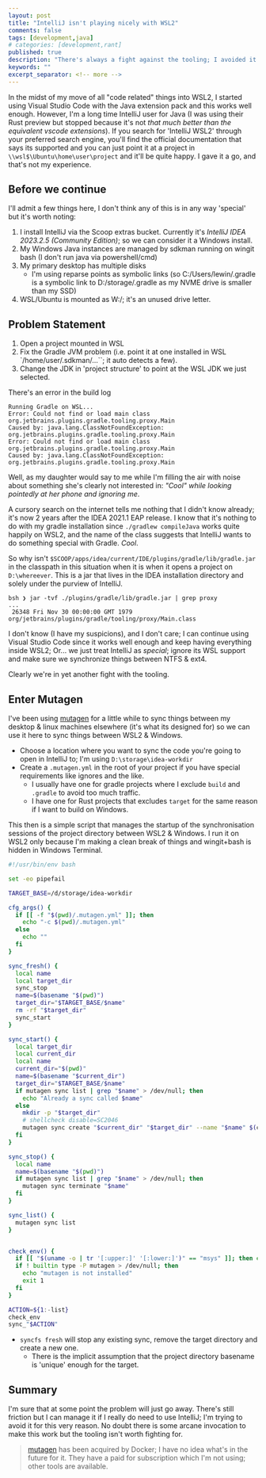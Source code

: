 ```yaml
---
layout: post
title: "IntelliJ isn't playing nicely with WSL2"
comments: false
tags: [development,java]
# categories: [development,rant]
published: true
description: "There's always a fight against the tooling; I avoided it mostly."
keywords: ""
excerpt_separator: <!-- more -->
---
```


In the midst of my move of all "code related" things into WSL2, I started using Visual Studio Code with the Java extension pack and this works well enough. However, I'm a long time IntelliJ user for Java (I was using their Rust preview but stopped because it's not _that much better than the equivalent vscode extensions_). If you search for 'IntelliJ WSL2' through your preferred search engine, you'll find the official documentation that says its supported and you can just point it at a project in `\\wsl$\Ubuntu\home\user\project` and it'll be quite happy. I gave it a go, and that's not my experience.

<!-- more -->

## Before we continue

I'll admit a few things here, I don't think any of this is in any way 'special' but it's worth noting:

1. I install IntelliJ via the Scoop extras bucket. Currently it's _IntelliJ IDEA 2023.2.5 (Community Edition)_; so we can consider it a Windows install.
2. My Windows Java instances are managed by sdkman running on wingit bash (I don't run java via powershell/cmd)
3. My primary desktop has multiple disks
    - I'm using reparse points as symbolic links (so C:/Users/lewin/.gradle is a symbolic link to D:/storage/.gradle as my NVME drive is smaller than my SSD)
4. WSL/Ubuntu is mounted as W:/; it's an unused drive letter.

## Problem Statement

1. Open a project mounted in WSL
2. Fix the Gradle JVM problem (i.e. point it at one installed in WSL `/home/user/.sdkman/...``; it auto detects a few).
3. Change the JDK in 'project structure' to point at the WSL JDK we just selected.

There's an error in the build log
```
Running Gradle on WSL...
Error: Could not find or load main class org.jetbrains.plugins.gradle.tooling.proxy.Main
Caused by: java.lang.ClassNotFoundException: org.jetbrains.plugins.gradle.tooling.proxy.Main
Error: Could not find or load main class org.jetbrains.plugins.gradle.tooling.proxy.Main
Caused by: java.lang.ClassNotFoundException: org.jetbrains.plugins.gradle.tooling.proxy.Main
```

Well, as my daughter would say to me while I'm filling the air with noise about something she's clearly not interested in: _"Cool" while looking pointedly at her phone and ignoring me_.

A cursory search on the internet tells me nothing that I didn't know already; it's now 2 years after the IDEA 2021.1 EAP release. I know that it's nothing to do with my gradle installation since `./gradlew compileJava` works quite happily on WSL2, and the name of the class suggests that IntelliJ wants to do something special with Gradle. _Cool_.

So why isn't `$SCOOP/apps/idea/current/IDE/plugins/gradle/lib/gradle.jar` in the classpath in this situation when it is when it opens a project on `D:\whereever`. This is a jar that lives in the IDEA installation directory and solely under the purview of IntelliJ.

```
bsh ❯ jar -tvf ./plugins/gradle/lib/gradle.jar | grep proxy
...
 26348 Fri Nov 30 00:00:00 GMT 1979 org/jetbrains/plugins/gradle/tooling/proxy/Main.class
```

I don't know (I have my suspicions), and I don't care; I can continue using Visual Studio Code since it works well enough and keep having everything inside WSL2; Or... we just treat IntelliJ as _special_; ignore its WSL support and make sure we synchronize things between NTFS & ext4.

Clearly we're in yet another fight with the tooling.

## Enter Mutagen

I've been using [mutagen][] for a little while to sync things between my desktop & linux machines elsewhere (it's what its designed for) so we can use it here to sync things between WSL2 & Windows.

- Choose a location where you want to sync the code you're going to open in IntelliJ to; I'm using `D:\storage\idea-workdir`
- Create a `.mutagen.yml` in the root of your project if you have special requirements like ignores and the like.
    - I usually have one for gradle projects where I exclude `build` and `.gradle` to avoid too much traffic.
    - I have one for Rust projects that excludes `target` for the same reason if I want to build on Windows.

This then is a simple script that manages the startup of the synchronisation sessions of the project directory between WSL2 & Windows. I run it on WSL2 only because I'm making a clean break of things and wingit+bash is hidden in Windows Terminal.

```bash
#!/usr/bin/env bash

set -eo pipefail

TARGET_BASE=/d/storage/idea-workdir

cfg_args() {
  if [[ -f "$(pwd)/.mutagen.yml" ]]; then
    echo "-c $(pwd)/.mutagen.yml"
  else
    echo ""
  fi
}

sync_fresh() {
  local name
  local target_dir
  sync_stop
  name=$(basename "$(pwd)")
  target_dir="$TARGET_BASE/$name"
  rm -rf "$target_dir"
  sync_start
}

sync_start() {
  local target_dir
  local current_dir
  local name
  current_dir="$(pwd)"
  name=$(basename "$current_dir")
  target_dir="$TARGET_BASE/$name"
  if mutagen sync list | grep "$name" > /dev/null; then
    echo "Already a sync called $name"
  else
    mkdir -p "$target_dir"
    # shellcheck disable=SC2046
    mutagen sync create "$current_dir" "$target_dir" --name "$name" $(cfg_args)
  fi
}

sync_stop() {
  local name
  name=$(basename "$(pwd)")
  if mutagen sync list | grep "$name" > /dev/null; then
    mutagen sync terminate "$name"
  fi
}

sync_list() {
  mutagen sync list
}


check_env() {
  if [[ "$(uname -o | tr '[:upper:]' '[:lower:]')" == "msys" ]]; then echo "Try again on WSL2+Ubuntu"; exit 1; fi
  if ! builtin type -P mutagen > /dev/null; then
    echo "mutagen is not installed"
    exit 1
  fi
}

ACTION=${1:-list}
check_env
sync_"$ACTION"
```

- `syncfs fresh` will stop any existing sync, remove the target directory and create a new one.
    - There is the implicit assumption that the project directory basename is 'unique' enough for the target.

## Summary

 I'm sure that at some point the problem will just go away. There's still friction but I can manage it if I really do need to use IntelliJ; I'm trying to avoid it for this very reason. No doubt there is some arcane invocation to make this work but the tooling isn't worth fighting for.

>[mutagen][] has been acquired by Docker; I have no idea what's in the future for it. They have a paid for subscription which I'm not using; other tools are available.

[mutagen]: https://mutagen.io/
